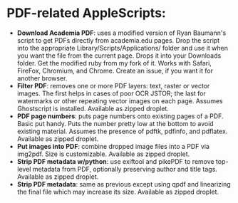 # PDF-related AppleScripts:

- **Download Academia PDF**: uses a modified version of Ryan Baumann's script to get PDFs directly from academia.edu pages. Drop the script into the appropriate Library/Scripts/Applications/ folder and use it when you want the file from the current page. Drops it into your Downloads folder. Get the modified ruby from my fork of it. Works with Safari, FireFox, Chromium, and Chrome. Create an issue, if you want it for another browser.
- **Filter PDF**: removes one or more PDF layers: text, raster or vector images. The first helps in cases of poor OCR <cough>JSTOR<cough>; the last for watermarks or other repeating vector images on each page. Assumes Ghostscript is installed. Available as zipped droplet.
- **PDF page numbers**: puts page numbers onto existing pages of a PDF. Basic put handy. Puts the number pretty low at the bottom to avoid existing material. Assumes the presence of pdftk, pdfinfo, and pdflatex. Available as zipped droplet.
- **Put images into PDF**: combine dropped image files into a PDF via img2pdf. Size is customizable. Available as zipped droplet.
- **Strip PDF metadata w/python**: use exiftool and pikePDF to remove top-level metadata from PDF, optionally preserving author and title tags. Available as zipped droplet.
- **Strip PDF metadata**: same as previous except using qpdf and linearizing the final file which may increase its size. Available as zipped droplet.
